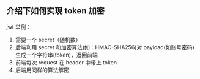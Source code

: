 ## 介绍下如何实现 token 加密 
jwt 举例： 
1. 需要一个 secret（随机数） 
2. 后端利用 secret 和加密算法(如：HMAC-SHA256)对 payload(如账号密码) 生成一个字符串(token)，返回前端 
3. 前端每次 request 在 header 中带上 token 
4. 后端用同样的算法解密